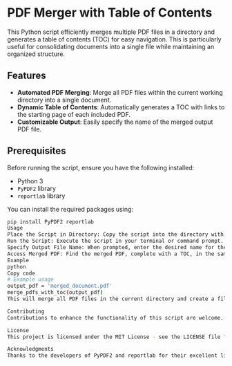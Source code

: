 # PDF Merger with Table of Contents

This Python script efficiently merges multiple PDF files in a directory and generates a table of contents (TOC) for easy navigation. This is particularly useful for consolidating documents into a single file while maintaining an organized structure.

## Features

- **Automated PDF Merging**: Merge all PDF files within the current working directory into a single document.
- **Dynamic Table of Contents**: Automatically generates a TOC with links to the starting page of each included PDF.
- **Customizable Output**: Easily specify the name of the merged output PDF file.

## Prerequisites

Before running the script, ensure you have the following installed:
- Python 3
- `PyPDF2` library
- `reportlab` library

You can install the required packages using:
```bash
pip install PyPDF2 reportlab
Usage
Place the Script in Directory: Copy the script into the directory with the PDF files you want to merge.
Run the Script: Execute the script in your terminal or command prompt.
Specify Output File Name: When prompted, enter the desired name for the merged PDF file.
Access Merged PDF: Find the merged PDF, complete with a TOC, in the same directory.
Example
python
Copy code
# Example usage
output_pdf = 'merged_document.pdf'
merge_pdfs_with_toc(output_pdf)
This will merge all PDF files in the current directory and create a file named 'merged_document.pdf'.

Contributing
Contributions to enhance the functionality of this script are welcome. Feel free to fork this repository and submit pull requests.

License
This project is licensed under the MIT License - see the LICENSE file for details.

Acknowledgments
Thanks to the developers of PyPDF2 and reportlab for their excellent libraries.
